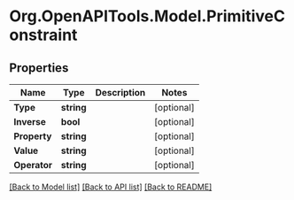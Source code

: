 # Org.OpenAPITools.Model.PrimitiveConstraint

## Properties

Name | Type | Description | Notes
------------ | ------------- | ------------- | -------------
**Type** | **string** |  | [optional] 
**Inverse** | **bool** |  | [optional] 
**Property** | **string** |  | [optional] 
**Value** | **string** |  | [optional] 
**Operator** | **string** |  | [optional] 

[[Back to Model list]](../README.md#documentation-for-models) [[Back to API list]](../README.md#documentation-for-api-endpoints) [[Back to README]](../README.md)

